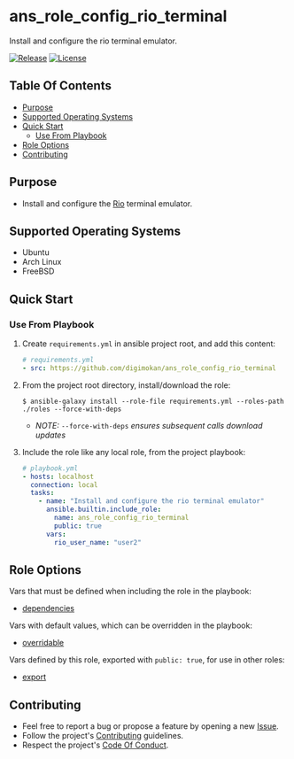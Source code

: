 # ans_role_config_rio_terminal

Install and configure the rio terminal emulator.

[![Release](https://img.shields.io/github/release/digimokan/ans_role_config_rio_terminal.svg?label=release)](https://github.com/digimokan/ans_role_config_rio_terminal/releases/latest "Latest Release Notes")
[![License](https://img.shields.io/badge/license-MIT-blue.svg?label=license)](LICENSE.md "Project License")

## Table Of Contents

* [Purpose](#purpose)
* [Supported Operating Systems](#supported-operating-systems)
* [Quick Start](#quick-start)
    * [Use From Playbook](#use-from-playbook)
* [Role Options](#role-options)
* [Contributing](#contributing)

## Purpose

* Install and configure the [Rio](https://rioterm.com/) terminal emulator.

## Supported Operating Systems

* Ubuntu
* Arch Linux
* FreeBSD

## Quick Start

### Use From Playbook

1. Create `requirements.yml` in ansible project root, and add this content:

   ```yaml
   # requirements.yml
   - src: https://github.com/digimokan/ans_role_config_rio_terminal
   ```

2. From the project root directory, install/download the role:

   ```shell
   $ ansible-galaxy install --role-file requirements.yml --roles-path ./roles --force-with-deps
   ```

   * _NOTE:_ `--force-with-deps` _ensures subsequent calls download updates_

3. Include the role like any local role, from the project playbook:

   ```yaml
   # playbook.yml
   - hosts: localhost
     connection: local
     tasks:
       - name: "Install and configure the rio terminal emulator"
         ansible.builtin.include_role:
           name: ans_role_config_rio_terminal
           public: true
         vars:
           rio_user_name: "user2"
   ```

## Role Options

Vars that must be defined when including the role in the playbook:

  * [dependencies](../defaults/main/dependencies/user.yml)

Vars with default values, which can be overridden in the playbook:

  * [overridable](../defaults/main/overridable)

Vars defined by this role, exported with `public: true`, for use in other roles:

  * [export](../defaults/main/export/commands.yml)

## Contributing

* Feel free to report a bug or propose a feature by opening a new
  [Issue](https://github.com/digimokan/ans_role_config_rio_terminal/issues).
* Follow the project's [Contributing](CONTRIBUTING.md) guidelines.
* Respect the project's [Code Of Conduct](CODE_OF_CONDUCT.md).

